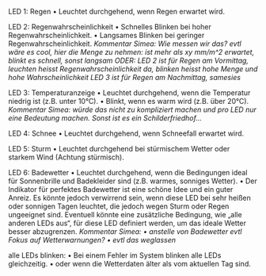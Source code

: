 LED 1: Regen
	•	Leuchtet durchgehend, wenn Regen erwartet wird.

LED 2: Regenwahrscheinlichkeit
	•	Schnelles Blinken bei hoher Regenwahrscheinlichkeit.
	•	Langsames Blinken bei geringer Regenwahrscheinlichkeit.
	*Kommentar Simea:*
	*Wie messen wir das? evtl wäre es cool, hier die Menge zu nehmen: ist mehr als xy mm/m^2 erwartet, blinkt es schnell, sonst langsam*
	*ODER: LED 2 ist für Regen am Vormittag, leuchten heisst Regenwahrscheinlichkeit da, blinken heisst hohe Menge und hohe Wahrscheinlichkeit
	LED 3 ist für Regen am Nachmittag, samesies*

LED 3: Temperaturanzeige
	•	Leuchtet durchgehend, wenn die Temperatur niedrig ist (z.B. unter 10°C).
	•	Blinkt, wenn es warm wird (z.B. über 20°C).
	*Kommentar Simea: würde das nicht zu kompliziert machen und pro LED nur eine Bedeutung machen. Sonst ist es ein Schilderfriedhof...*

LED 4: Schnee
	•	Leuchtet durchgehend, wenn Schneefall erwartet wird.

LED 5: Sturm
	•	Leuchtet durchgehend bei stürmischem Wetter oder starkem Wind (Achtung stürmisch).

LED 6: Badewetter
	•	Leuchtet durchgehend, wenn die Bedingungen ideal für Sonnenbrille und Badekleider sind (z.B. warmes, sonniges Wetter).
	•	Der Indikator für perfektes Badewetter ist eine schöne Idee und ein guter Anreiz. Es könnte jedoch verwirrend sein, wenn diese LED bei sehr heißen oder sonnigen Tagen leuchtet, die jedoch wegen Sturm oder Regen ungeeignet sind. Eventuell könnte eine zusätzliche Bedingung, wie „alle anderen LEDs aus“, für diese LED definiert werden, um das ideale Wetter besser abzugrenzen.
	*Kommentar Simea:*
		*•	anstelle von Badewetter evtl Fokus auf Wetterwarnungen?*
		*•	evtl das weglassen*

alle LEDs blinken:
	•	Bei einem Fehler im System blinken alle LEDs gleichzeitig.
	•	oder wenn die Wetterdaten älter als vom aktuellen Tag sind.